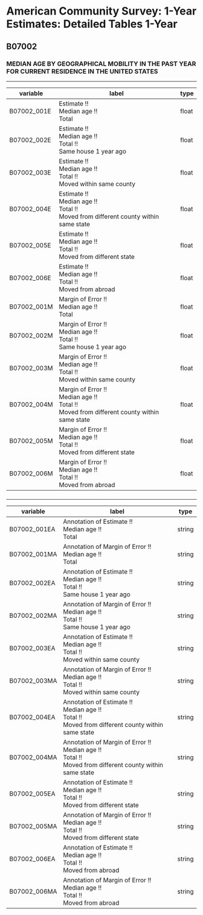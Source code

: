 # American Community Survey: 1-Year Estimates: Detailed Tables 1-Year

## B07002

### MEDIAN AGE BY GEOGRAPHICAL MOBILITY IN THE PAST YEAR FOR CURRENT RESIDENCE IN THE UNITED STATES

___

| variable | label | type |
| ----- | ----- | ----- |
| B07002_001E | Estimate !!<br>Median age !!<br>Total | float |
| B07002_002E | Estimate !!<br>Median age !!<br>Total !!<br>Same house 1 year ago | float |
| B07002_003E | Estimate !!<br>Median age !!<br>Total !!<br>Moved within same county | float |
| B07002_004E | Estimate !!<br>Median age !!<br>Total !!<br>Moved from different county within same state | float |
| B07002_005E | Estimate !!<br>Median age !!<br>Total !!<br>Moved from different state | float |
| B07002_006E | Estimate !!<br>Median age !!<br>Total !!<br>Moved from abroad | float |
| B07002_001M | Margin of Error !!<br>Median age !!<br>Total | float |
| B07002_002M | Margin of Error !!<br>Median age !!<br>Total !!<br>Same house 1 year ago | float |
| B07002_003M | Margin of Error !!<br>Median age !!<br>Total !!<br>Moved within same county | float |
| B07002_004M | Margin of Error !!<br>Median age !!<br>Total !!<br>Moved from different county within same state | float |
| B07002_005M | Margin of Error !!<br>Median age !!<br>Total !!<br>Moved from different state | float |
| B07002_006M | Margin of Error !!<br>Median age !!<br>Total !!<br>Moved from abroad | float |
### 

___

| variable | label | type |
| ----- | ----- | ----- |
| B07002_001EA | Annotation of Estimate !!<br>Median age !!<br>Total | string |
| B07002_001MA | Annotation of Margin of Error !!<br>Median age !!<br>Total | string |
| B07002_002EA | Annotation of Estimate !!<br>Median age !!<br>Total !!<br>Same house 1 year ago | string |
| B07002_002MA | Annotation of Margin of Error !!<br>Median age !!<br>Total !!<br>Same house 1 year ago | string |
| B07002_003EA | Annotation of Estimate !!<br>Median age !!<br>Total !!<br>Moved within same county | string |
| B07002_003MA | Annotation of Margin of Error !!<br>Median age !!<br>Total !!<br>Moved within same county | string |
| B07002_004EA | Annotation of Estimate !!<br>Median age !!<br>Total !!<br>Moved from different county within same state | string |
| B07002_004MA | Annotation of Margin of Error !!<br>Median age !!<br>Total !!<br>Moved from different county within same state | string |
| B07002_005EA | Annotation of Estimate !!<br>Median age !!<br>Total !!<br>Moved from different state | string |
| B07002_005MA | Annotation of Margin of Error !!<br>Median age !!<br>Total !!<br>Moved from different state | string |
| B07002_006EA | Annotation of Estimate !!<br>Median age !!<br>Total !!<br>Moved from abroad | string |
| B07002_006MA | Annotation of Margin of Error !!<br>Median age !!<br>Total !!<br>Moved from abroad | string |

